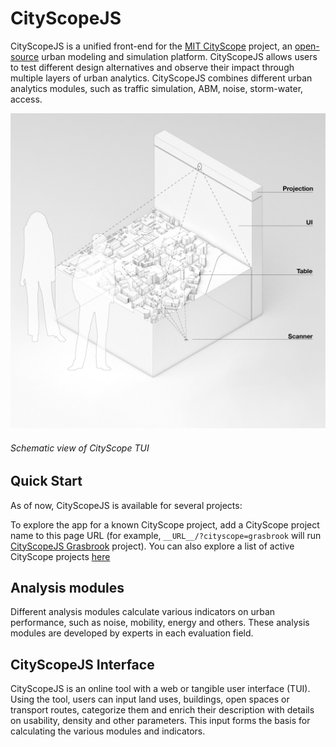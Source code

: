 # CityScopeJS

CityScopeJS is a unified front-end for the [MIT CityScope](https://cityscope.media.mit.edu/) project, an [open-source](https://github.com/CityScope/CS_cityscopeJS) urban modeling and simulation platform. CityScopeJS allows users to test different design alternatives and observe their impact through multiple layers of urban analytics. CityScopeJS combines different urban analytics modules, such as traffic simulation, ABM, noise, storm-water, access.

![TUI](figures/CityScopeJS.jpg)

###### Schematic view of CityScope TUI

## Quick Start

As of now, CityScopeJS is available for several projects:

To explore the app for a known CityScope project, add a CityScope project name to this page URL (for example, `__URL__/?cityscope=grasbrook` will run [CityScopeJS Grasbrook](https://cityscope.media.mit.edu/CS_cityscopeJS/?cityscope=grasbrook) project). You can also explore a list of active CityScope projects [here](https://cityio.media.mit.edu)

## Analysis modules

Different analysis modules calculate various indicators on urban performance, such as noise, mobility, energy and others. These analysis modules are developed by experts in each evaluation field.

## CityScopeJS Interface

CityScopeJS is an online tool with a web or tangible user interface (TUI). Using the tool, users can input land uses, buildings, open spaces or transport routes, categorize them and enrich their description with details on usability, density and other parameters. This input forms the basis for calculating the various modules and indicators.

